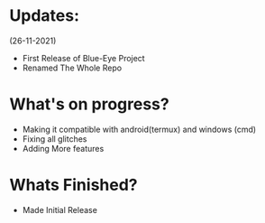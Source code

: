 # Updates:
(26-11-2021)

- First Release of Blue-Eye Project 
- Renamed The Whole Repo 

# What's on progress?

- Making it compatible with android(termux) and windows (cmd)
- Fixing all glitches 
- Adding More features

# Whats Finished?

- Made Initial Release